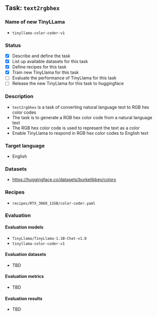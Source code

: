 ## Task: `text2rgbhex`

### Name of new TinyLLama

- `tinyllama-color-coder-v1`

### Status

- [x] Describe and define the task
- [x] List up available datasets for this task
- [x] Define recipes for this task
- [x] Train new TinyLlama for this task
- [ ] Evaluate the performance of TinyLlama for this task
- [ ] Release the new TinyLlama for this task to huggingface

### Description

- `text2rgbhex` is a task of converting natural language text to RGB hex color codes
- The task is to generate a RGB hex color code from a natural language text
- The RGB hex color code is used to represent the text as a color
- Enable TinyLlama to respond in RGB hex color codes to English text

### Target language

- English

### Datasets

- https://huggingface.co/datasets/burkelibbey/colors

### Recipes

- `recipes/RTX_3060_12GB/color-coder.yaml`

### Evaluation

#### Evaluation models

- `TinyLlama/TinyLlama-1.1B-Chat-v1.0`
- `tinyllama-color-coder-v1`

#### Evaluation datasets

- TBD

#### Evaluation metrics

- TBD

#### Evaluation results

- TBD

